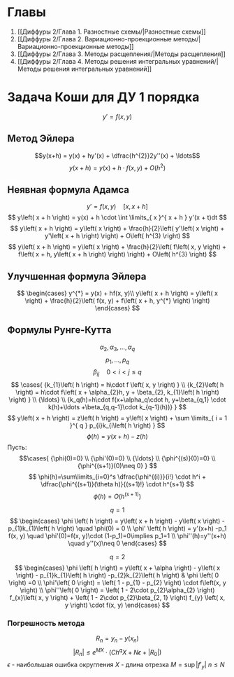 # Главы
1. [[Диффуры 2/Глава 1. Разностные схемы/|Разностные схемы]]
2. [[Диффуры 2/Глава 2. Вариационно-проекционные методы/|Вариационно-проекционные методы]]
3. [[Диффуры 2/Глава 3. Методы расщепления/|Методы расщепления]]
4. [[Диффуры 2/Глава 4. Методы решения интегральных уравнений/|Методы решения интегральных уравнений]]

# Задача Коши для ДУ 1 порядка

$$y'=f(x, y)$$
## Метод Эйлера
$$y(x+h) = y(x) + hy'(x) + \dfrac{h^{2}}2y''(x) + \ldots$$
$$y(x+h)=y(x)+h\cdot f(x, y)+O(h^2)$$

## Неявная формула Адамса
$$y' = f(x, y) \quad \left[ x, x + h \right]$$
$$
y\left( x + h \right) = y(x) + h \cdot \int \limits_{ x }^{ x + h } y'(x + t)dt
$$
$$
y\left( x + h \right)  = y\left( x \right)  + \frac{h}{2}\left( y'\left( x \right)  + y'\left( x + h \right)  \right)  + O\left( h^{3} \right)
$$
$$
y\left( x + h \right) = y\left( x \right)  + \frac{h}{2}\left( f\left( x, y \right) + f\left( x + h, y\left( x + h \right) \right) \right)  + O\left( h^{3} \right) 
$$
## Улучшенная формула Эйлера
$$
\begin{cases}
y^{*} = y(x) + hf(x, y)\\
y\left( x + h \right) = y\left( x \right)  + \frac{h}{2}\left( f(x, y) + f\left( x + h, y^{*} \right)  \right)
\end{cases}
$$
## Формулы Рунге-Кутта
$$\alpha_2, \alpha_3, \ldots, \alpha_q$$
$$p_1,\ldots,p_q$$
$$\beta_{ij}\quad 0<i<j\le q$$
$$
\cases{
{k_{1}\left( h \right) = h\cdot f \left( x, y \right) } \\
{k_{2}\left( h \right) = h\cdot f\left( x + \alpha_{2}h, y + \beta_{2}, k_{1}\left( h \right)  \right) } \\
{\ldots} \\
{k_q(h)=h\cdot f(x+\alpha_q\cdot h, y+\beta_{q,1} \cdot k(h)+\ldots +\beta_{q,q-1}\cdot k_{q-1}(h))}
}
$$
$$
y\left( x + h \right) = z\left( h \right) = y\left( x \right) + \sum \limits_{ i = 1 }^{ q } p_{i}k_{i\left( h \right) }
$$
$$
\phi(h)=y(x+h)-z(h)
$$
Пусть:
$$\cases{
{\phi(0)=0} \\
{\phi'(0)=0} \\
{\ldots} \\
{\phi^{(s)}(0)=0} \\
{\phi^{(s+1)}(0)\neq 0}
}
$$
$$
\phi(h)=\sum\limits_{i=0}^s \dfrac{\phi^{(i)}}{i!} \cdot h^i + \dfrac{\phi^{(s+1)}(\theta h)}{(s+1)!} \cdot h^{s+1}
$$
$$\phi(h)=O\left (h^{(s+1)} \right)$$

$$
q = 1
$$
$$
\begin{cases}
\phi \left( h \right) = y\left( x + h \right) - y\left( x \right)  -p_{1}k_{1}\left( h \right)  \quad \phi(0) = 0 \\
\phi' \left( h \right) = y'(x+h) -p_1 f(x, y) \quad \phi'(0)=f(x, y)\cdot (1-p_1)=0\implies p_1=1 \\
\phi''(h)=y''(x+h) \quad y''(x)\neq 0
\end{cases} 
$$

$$
q = {2}
$$
$$
\begin{cases}
\phi \left( h \right) = y\left( x + \alpha \right)  - y\left( x \right) - p_{1}k_{1}\left( h \right) -p_{2}k_{2}\left( h \right)  & \phi \left( 0 \right) =0 \\
\phi'\left( 0 \right) = \left( 1 - p_{1} - p_{2} \right) \cdot f\left(x, y \right)  \\
\phi''\left( 0 \right) = \left( 1 - 2\cdot p_{2}\alpha_{2} \right) f_{x}\left( x, y \right) + \left( 1 - 2\cdot p_{2}\beta_{2, 1} \right) f_{y} \left( x, y \right) \cdot f(x, y)
\end{cases}
$$

### Погрешность метода
$$R_n=y_n-y(x_n)$$
$$|R_n|\le e^{MX}\cdot \left( Ch^qX+N\epsilon+|R_0| \right)$$
$\epsilon$ - наибольшая ошибка округления
$X$ - длина отрезка
$M=\sup |f'_y|$
$n\le N$














